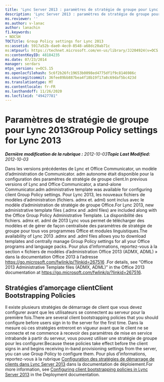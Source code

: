```yaml
---
title: 'Lync Server 2013 : paramètres de stratégie de groupe pour Lync 2013'
description: 'Lync Server 2013 : paramètres de stratégie de groupe pour Lync 2013.'
ms.reviewer: ''
ms.author: v-lanac
author: lanachin
f1.keywords:
- NOCSH
TOCTitle: Group Policy settings for Lync 2013
ms:assetid: 5917a52b-dae0-4ec0-8548-a68dc20ab71c
ms:mtpsurl: https://technet.microsoft.com/en-us/library/JJ204924(v=OCS.15)
ms:contentKeyID: 48184235
ms.date: 07/23/2014
manager: serdars
mtps_version: v=OCS.15
ms.openlocfilehash: 5c6f2b26fc19653b0098ed4775df1f9c8146986c
ms.sourcegitcommit: 36fee89bb887bea4f18b19f17a8c69daf5bc423d
ms.translationtype: MT
ms.contentlocale: fr-FR
ms.lasthandoff: 11/26/2020
ms.locfileid: "49427781"
---
```

# <a name="group-policy-settings-for-lync-2013"></a><span data-ttu-id="efff6-103">Paramètres de stratégie de groupe pour Lync 2013</span><span class="sxs-lookup"><span data-stu-id="efff6-103">Group Policy settings for Lync 2013</span></span>

<div data-xmlns="http://www.w3.org/1999/xhtml">

<div class="topic" data-xmlns="http://www.w3.org/1999/xhtml" data-msxsl="urn:schemas-microsoft-com:xslt" data-cs="https://msdn.microsoft.com/">

<div data-asp="https://msdn2.microsoft.com/asp">



</div>

<div id="mainSection">

<div id="mainBody"><span data-ttu-id="efff6-104">

<span> </span></span><span class="sxs-lookup"><span data-stu-id="efff6-104">

<span> </span></span></span>

<span data-ttu-id="efff6-105">_**Dernière modification de la rubrique :** 2012-10-03_</span><span class="sxs-lookup"><span data-stu-id="efff6-105">_**Topic Last Modified:** 2012-10-03_</span></span>

<span data-ttu-id="efff6-106">Dans les versions précédentes de Lync et Office Communicator, un modèle d’administration de Communicator. adm autonome était disponible pour la configuration des paramètres de stratégie de groupe client.</span><span class="sxs-lookup"><span data-stu-id="efff6-106">In previous versions of Lync and Office Communicator, a stand-alone Communicator.adm administrative template was available for configuring client Group Policy settings.</span></span> <span data-ttu-id="efff6-107">Pour Lync 2013, les nouveaux fichiers de modèles d’administration (fichiers. admx et. adml) sont inclus avec le modèle d’administration de stratégie de groupe Office.</span><span class="sxs-lookup"><span data-stu-id="efff6-107">For Lync 2013, new administrative template files (.admx and .adml files) are included along with the Office Group Policy Administrative Template.</span></span> <span data-ttu-id="efff6-108">La disponibilité des fichiers. admx et. adml de 2013 Lync vous permet de télécharger des modèles et de gérer de façon centralisée des paramètres de stratégie de groupe pour tous vos programmes Office et modules linguistiques.</span><span class="sxs-lookup"><span data-stu-id="efff6-108">The availability of Lync 2013 .admx and .adml files allows you to download templates and centrally manage Group Policy settings for all your Office programs and language packs.</span></span> <span data-ttu-id="efff6-109">Pour plus d’informations, reportez-vous à la section « fichiers de modèles d’administration Office 2013 (ADMX, ADML) » dans la documentation Office 2013 à l’adresse <https://go.microsoft.com/fwlink/p/?linkid=267516> .</span><span class="sxs-lookup"><span data-stu-id="efff6-109">For details, see “Office 2013 Administrative Template files (ADMX, ADML)” in the Office 2013 documentation at <https://go.microsoft.com/fwlink/p/?linkid=267516>.</span></span>

<div>

## <a name="client-bootstrapping-policies"></a><span data-ttu-id="efff6-110">Stratégies d’amorçage client</span><span class="sxs-lookup"><span data-stu-id="efff6-110">Client Bootstrapping Policies</span></span>

<span data-ttu-id="efff6-111">Il existe plusieurs stratégies de démarrage de client que vous devez configurer avant que les utilisateurs se connectent au serveur pour la première fois.</span><span class="sxs-lookup"><span data-stu-id="efff6-111">There are several client bootstrapping policies that you should configure before users sign in to the server for the first time.</span></span> <span data-ttu-id="efff6-112">Dans la mesure où ces stratégies entreront en vigueur avant que le client ne se connecte et ne commence à recevoir des paramètres de mise en service intrabande à partir du serveur, vous pouvez utiliser une stratégie de groupe pour les configurer.</span><span class="sxs-lookup"><span data-stu-id="efff6-112">Because these policies take effect before the client signs in and begins receiving in-band provisioning settings from the server, you can use Group Policy to configure them.</span></span> <span data-ttu-id="efff6-113">Pour plus d’informations, reportez-vous à la rubrique [Configuration des stratégies de démarrage de clients dans Lync Server 2013](lync-server-2013-configuring-client-bootstrapping-policies.md) dans la documentation de déploiement.</span><span class="sxs-lookup"><span data-stu-id="efff6-113">For more information, see [Configuring client bootstrapping policies in Lync Server 2013](lync-server-2013-configuring-client-bootstrapping-policies.md) in the Deployment documentation.</span></span>

<span data-ttu-id="efff6-114"></div>

</div>

<span> </span>

</div>

</div>

</span><span class="sxs-lookup"><span data-stu-id="efff6-114"></div>

</div>

<span> </span>

</div>

</div>

</span></span></div>

